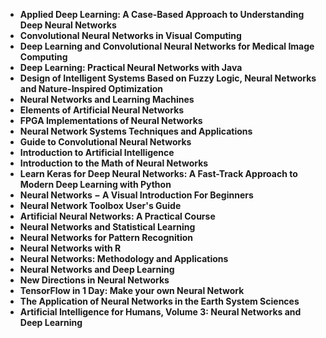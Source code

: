 

<ul>
  
 <li><b><a target="_blank" href="https://github.com/krisz17/books/blob/main/nen(1).pdf" style="text-decoration:none;">Applied Deep Learning: A Case-Based Approach to Understanding Deep Neural Networks</a></b></li>
  
<li><b><a target="_blank" href="https://github.com/krisz17/books/blob/main/nen(2).pdf" style="text-decoration:none;">Convolutional Neural Networks in Visual Computing</a></b></li>

<li><b><a target="_blank" href="https://github.com/krisz17/books/blob/main/nen(3).pdf" style="text-decoration:none;">Deep Learning and Convolutional Neural Networks for Medical Image Computing</a></b></li>                         
  <li><b><a target="_blank" href="https://github.com/krisz17/books/blob/main/nen(4).pdf" style="text-decoration:none;">Deep Learning: Practical Neural Networks with Java</a></b></li>  
     <li><b><a target="_blank" href="https://github.com/krisz17/books/blob/main/nen(5).pdf" style="text-decoration:none;">Design of Intelligent Systems Based on Fuzzy Logic, Neural Networks and Nature-Inspired Optimization</a></b></li>  
      <li><b><a target="_blank" href="https://github.com/krisz17/books/blob/main/nen(6).pdf" style="text-decoration:none;">Neural Networks and Learning Machines</a></b></li>  
  
  <li><b><a target="_blank" href="https://github.com/krisz17/books/blob/main/nen(7).pdf" style="text-decoration:none;">Elements of Artificial Neural Networks</a></b></li>  

<li><b><a target="_blank" href="https://github.com/krisz17/books/blob/main/nen(8).pdf" style="text-decoration:none;">FPGA Implementations of Neural Networks</a></b></li>  

 <li><b><a target="_blank" href="https://github.com/krisz17/books/blob/main/nen(9).pdf" style="text-decoration:none;">Neural Network Systems Techniques and Applications</a></b></li>  

<li><b><a target="_blank" href="https://github.com/krisz17/books/blob/main/nen(10).pdf" style="text-decoration:none;"> Guide to Convolutional Neural Networks</a></b></li>  

 <li><b><a target="_blank" href="https://github.com/krisz17/books/blob/main/nen(11).pdf" style="text-decoration:none;">Introduction to Artificial Intelligence</a></b></li>
  
<li><b><a target="_blank" href="https://github.com/krisz17/books/blob/main/nen(12).pdf" style="text-decoration:none;">Introduction to the Math of Neural Networks</a></b></li>

<li><b><a target="_blank" href="hhttps://github.com/krisz17/books/blob/main/nen(13).pdf" style="text-decoration:none;">Learn Keras for Deep Neural Networks: A Fast-Track Approach to Modern Deep Learning with Python</a></b></li>                         
  <li><b><a target="_blank" href="https://github.com/krisz17/books/blob/main/nen(14).pdf" style="text-decoration:none;">Neural Networks &minus; A Visual Introduction For Beginners </a></b></li>  
     <li><b><a target="_blank" href="https://github.com/krisz17/books/blob/main/nen(15).pdf" style="text-decoration:none;">Neural Network Toolbox User's Guide</a></b></li>
        <li><b><a target="_blank" href="https://github.com/krisz17/books/blob/main/nen(16).pdf" style="text-decoration:none;">Artificial Neural Networks: A Practical Course</a></b></li>  
 
  <li><b><a target="_blank" href="https://github.com/krisz17/books/blob/main/nen(17).pdf" style="text-decoration:none;">Neural Networks and Statistical Learning</a></b></li>  

<li><b><a target="_blank" href="https://github.com/krisz17/books/blob/main/nen(18).pdf" style="text-decoration:none;">Neural Networks for Pattern Recognition</a></b></li>  

  <li><b><a target="_blank" href="https://github.com/krisz17/books/blob/main/nen(19).pdf" style="text-decoration:none;">Neural Networks with R </a></b></li>  
     <li><b><a target="_blank" href="https://github.com/manjunath5496/Neural-Networks-Books/blob/master/nen(20).pdf" style="text-decoration:none;">Neural Networks: Methodology and Applications</a></b></li>  
 
  <li><b><a target="_blank" href="https://github.com/krisz17/books/blob/main/nen(21).pdf" style="text-decoration:none;">Neural Networks and Deep Learning</a></b></li>  

<li><b><a target="_blank" href="https://github.com/krisz17/books/blob/main/nen(22).pdf" style="text-decoration:none;">New Directions in Neural Networks</a></b></li>  

 <li><b><a target="_blank" href="https://github.com/krisz17/books/blob/main/nen(23).pdf" style="text-decoration:none;">TensorFlow in 1 Day: Make your own Neural Network</a></b></li>  

<li><b><a target="_blank" href="https://github.com/krisz17/books/blob/main/nen(24).pdf" style="text-decoration:none;">The Application of Neural Networks in the Earth System Sciences</a></b></li>  

<li><b><a target="_blank" href="https://github.com/krisz17/books/blob/main/nen(25).pdf" style="text-decoration:none;">Artificial Intelligence for Humans, Volume 3: Neural Networks and Deep Learning</a></b></li> 













</ul>
